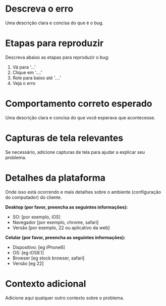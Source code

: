 # Descreva o erro
Uma descrição clara e concisa do que é o bug.

# Etapas para reproduzir
Descreva abaixo as etapas para reproduzir o bug:
1. Vá para '...'
2. Clique em '....'
3. Role para baixo até '....'
4. Veja o erro

# Comportamento correto esperado
Uma descrição clara e concisa do que você esperava que acontecesse.

# Capturas de tela relevantes
Se necessário, adicione capturas de tela para ajudar a explicar seu problema.

# Detalhes da plataforma
Onde isso está ocorrendo e mais detalhes sobre o ambiente (configuração do computador) do cliente.

**Desktop (por favor, preencha as seguintes informações):**
 - SO: [por exemplo, iOS]
 - Navegador [por exemplo, chrome, safari]
 - Versão [por exemplo, 22 ou aplicativo da web]

**Celular (por favor, preencha as seguintes informações):**
 - Dispositivo: [eg iPhone6]
 - OS: [eg iOS8.1]
 - Browser [eg stock browser, safari]
 - Versão [eg 22]

# Contexto adicional
Adicione aqui qualquer outro contexto sobre o problema.
